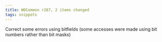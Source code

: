 ```yaml
---
title: WOCommon r287, 2 items changed
tags: snippets
---
```


Correct some errors using bitfields (some accesses were made using bit numbers rather than bit masks)
